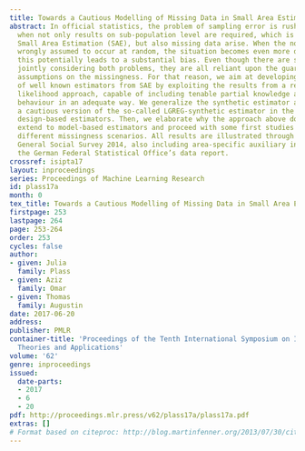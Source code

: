 ```yaml
---
title: Towards a Cautious Modelling of Missing Data in Small Area Estimation
abstract: In official statistics, the problem of sampling error is rushed to extremes
  when not only results on sub-population level are required, which is the focus of
  Small Area Estimation (SAE), but also missing data arise. When the nonresponse is
  wrongly assumed to occur at random, the situation becomes even more dramatic, since
  this potentially leads to a substantial bias. Even though there are some treatments
  jointly considering both problems, they are all reliant upon the guarantee of strong
  assumptions on the missingness. For that reason, we aim at developing cautious versions
  of well known estimators from SAE by exploiting the results from a recently suggested
  likelihood approach, capable of including tenable partial knowledge about the nonresponse
  behaviour in an adequate way. We generalize the synthetic estimator and propose
  a cautious version of the so-called LGREG-synthetic estimator in the context of
  design-based estimators. Then, we elaborate why the approach above does not directly
  extend to model-based estimators and proceed with some first studies investigating
  different missingness scenarios. All results are illustrated through the German
  General Social Survey 2014, also including area-specific auxiliary information from
  the German Federal Statistical Office’s data report.
crossref: isipta17
layout: inproceedings
series: Proceedings of Machine Learning Research
id: plass17a
month: 0
tex_title: Towards a Cautious Modelling of Missing Data in Small Area Estimation
firstpage: 253
lastpage: 264
page: 253-264
order: 253
cycles: false
author:
- given: Julia
  family: Plass
- given: Aziz
  family: Omar
- given: Thomas
  family: Augustin
date: 2017-06-20
address: 
publisher: PMLR
container-title: 'Proceedings of the Tenth International Symposium on Imprecise Probability:
  Theories and Applications'
volume: '62'
genre: inproceedings
issued:
  date-parts:
  - 2017
  - 6
  - 20
pdf: http://proceedings.mlr.press/v62/plass17a/plass17a.pdf
extras: []
# Format based on citeproc: http://blog.martinfenner.org/2013/07/30/citeproc-yaml-for-bibliographies/
---
```

